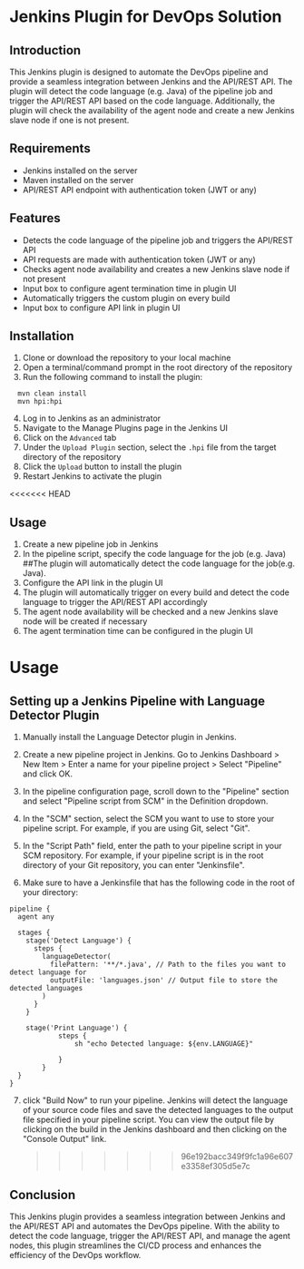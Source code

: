 # Jenkins Plugin for DevOps Solution

## Introduction

This Jenkins plugin is designed to automate the DevOps pipeline and provide a seamless integration between Jenkins and the API/REST API. The plugin will detect the code language (e.g. Java) of the pipeline job and trigger the API/REST API based on the code language. Additionally, the plugin will check the availability of the agent node and create a new Jenkins slave node if one is not present.

## Requirements

- Jenkins installed on the server
- Maven installed on the server
- API/REST API endpoint with authentication token (JWT or any)

## Features

- Detects the code language of the pipeline job and triggers the API/REST API
- API requests are made with authentication token (JWT or any)
- Checks agent node availability and creates a new Jenkins slave node if not present
- Input box to configure agent termination time in plugin UI
- Automatically triggers the custom plugin on every build
- Input box to configure API link in plugin UI

## Installation

1. Clone or download the repository to your local machine
2. Open a terminal/command prompt in the root directory of the repository
3. Run the following command to install the plugin:

```
  mvn clean install
  mvn hpi:hpi
```

4. Log in to Jenkins as an administrator
5. Navigate to the Manage Plugins page in the Jenkins UI
6. Click on the `Advanced` tab
7. Under the `Upload Plugin` section, select the `.hpi` file from the target directory of the repository
8. Click the `Upload` button to install the plugin
9. Restart Jenkins to activate the plugin

<<<<<<< HEAD

## Usage

1. Create a new pipeline job in Jenkins
2. In the pipeline script, specify the code language for the job (e.g. Java) ##The plugin will automatically detect the code language for the job(e.g. Java).
3. Configure the API link in the plugin UI
4. The plugin will automatically trigger on every build and detect the code language to trigger the API/REST API accordingly
5. The agent node availability will be checked and a new Jenkins slave node will be created if necessary
6. The agent termination time can be configured in the plugin UI

# Usage

## Setting up a Jenkins Pipeline with Language Detector Plugin

1. Manually install the Language Detector plugin in Jenkins.

2. Create a new pipeline project in Jenkins. Go to Jenkins Dashboard > New Item > Enter a name for your pipeline project > Select "Pipeline" and click OK.

3. In the pipeline configuration page, scroll down to the "Pipeline" section and select "Pipeline script from SCM" in the Definition dropdown.

4. In the "SCM" section, select the SCM you want to use to store your pipeline script. For example, if you are using Git, select "Git".

5. In the "Script Path" field, enter the path to your pipeline script in your SCM repository. For example, if your pipeline script is in the root directory of your Git repository, you can enter "Jenkinsfile".

6. Make sure to have a Jenkinsfile that has the following code in the root of your directory:

```
pipeline {
  agent any

  stages {
    stage('Detect Language') {
      steps {
        languageDetector(
          filePattern: '**/*.java', // Path to the files you want to detect language for
          outputFile: 'languages.json' // Output file to store the detected languages
        )
      }
    }

    stage('Print Language') {
            steps {
                sh "echo Detected language: ${env.LANGUAGE}"

            }
        }
  }
}

```

7. click "Build Now" to run your pipeline. Jenkins will detect the language of your source code files and save the detected languages to the output file specified in your pipeline script. You can view the output file by clicking on the build in the Jenkins dashboard and then clicking on the "Console Output" link.
   > > > > > > > 96e192bacc349f9fc1a96e607e3358ef305d5e7c

## Conclusion

This Jenkins plugin provides a seamless integration between Jenkins and the API/REST API and automates the DevOps pipeline. With the ability to detect the code language, trigger the API/REST API, and manage the agent nodes, this plugin streamlines the CI/CD process and enhances the efficiency of the DevOps workflow.
